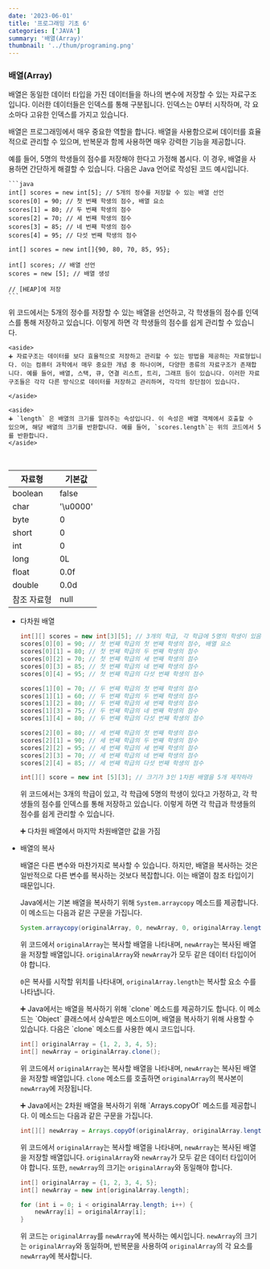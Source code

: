 ```yaml
---
date: '2023-06-01'
title: '프로그래밍 기초 6'
categories: ['JAVA']
summary: '배열(Array)'
thumbnail: '../thum/programing.png'
---
```


### 배열(Array)

  배열은 동일한 데이터 타입을 가진 데이터들을 하나의 변수에 저장할 수 있는 자료구조입니다. 이러한 데이터들은 인덱스를 통해 구분됩니다. 인덱스는 0부터 시작하며, 각 요소마다 고유한 인덱스를 가지고 있습니다.

  배열은 프로그래밍에서 매우 중요한 역할을 합니다. 배열을 사용함으로써 데이터를 효율적으로 관리할 수 있으며, 반복문과 함께 사용하면 매우 강력한 기능을 제공합니다.

  예를 들어, 5명의 학생들의 점수를 저장해야 한다고 가정해 봅시다. 이 경우, 배열을 사용하면 간단하게 해결할 수 있습니다. 다음은 Java 언어로 작성된 코드 예시입니다.

    ```java
    int[] scores = new int[5]; // 5개의 정수를 저장할 수 있는 배열 선언
    scores[0] = 90; // 첫 번째 학생의 점수, 배열 요소
    scores[1] = 80; // 두 번째 학생의 점수
    scores[2] = 70; // 세 번째 학생의 점수
    scores[3] = 85; // 네 번째 학생의 점수
    scores[4] = 95; // 다섯 번째 학생의 점수
    
    int[] scores = new int[]{90, 80, 70, 85, 95};
    
    int[] scores; // 배열 선언
    scores = new [5]; // 배열 생성
    
    // [HEAP]에 저장
    ```

  위 코드에서는 5개의 정수를 저장할 수 있는 배열을 선언하고, 각 학생들의 점수를 인덱스를 통해 저장하고 있습니다. 이렇게 하면 각 학생들의 점수를 쉽게 관리할 수 있습니다.

    <aside>
    ➕ 자료구조는 데이터를 보다 효율적으로 저장하고 관리할 수 있는 방법을 제공하는 자료형입니다. 이는 컴퓨터 과학에서 매우 중요한 개념 중 하나이며, 다양한 종류의 자료구조가 존재합니다. 예를 들어, 배열, 스택, 큐, 연결 리스트, 트리, 그래프 등이 있습니다. 이러한 자료구조들은 각각 다른 방식으로 데이터를 저장하고 관리하며, 각각의 장단점이 있습니다.

    </aside>

    <aside>
    ➕ `length` 은 배열의 크기를 알려주는 속성입니다. 이 속성은 배열 객체에서 호출할 수 있으며, 해당 배열의 크기를 반환합니다. 예를 들어, `scores.length`는 위의 코드에서 5를 반환합니다.
    </aside>
<br>

| 자료형     | 기본값      |
|---------|----------|
| boolean | false    |
| char    | '\u0000' |
| byte    | 0        |
| short   | 0        |
| int     | 0        |
| long    | 0L       |
| float   | 0.0f     |
| double  | 0.0d     |
| 참조 자료형  | null     |

- 다차원 배열

    ```java
    int[][] scores = new int[3][5]; // 3개의 학급, 각 학급에 5명의 학생이 있음
    scores[0][0] = 90; // 첫 번째 학급의 첫 번째 학생의 점수, 배열 요소
    scores[0][1] = 80; // 첫 번째 학급의 두 번째 학생의 점수
    scores[0][2] = 70; // 첫 번째 학급의 세 번째 학생의 점수
    scores[0][3] = 85; // 첫 번째 학급의 네 번째 학생의 점수
    scores[0][4] = 95; // 첫 번째 학급의 다섯 번째 학생의 점수
    
    scores[1][0] = 70; // 두 번째 학급의 첫 번째 학생의 점수
    scores[1][1] = 60; // 두 번째 학급의 두 번째 학생의 점수
    scores[1][2] = 80; // 두 번째 학급의 세 번째 학생의 점수
    scores[1][3] = 75; // 두 번째 학급의 네 번째 학생의 점수
    scores[1][4] = 80; // 두 번째 학급의 다섯 번째 학생의 점수
    
    scores[2][0] = 80; // 세 번째 학급의 첫 번째 학생의 점수
    scores[2][1] = 90; // 세 번째 학급의 두 번째 학생의 점수
    scores[2][2] = 95; // 세 번째 학급의 세 번째 학생의 점수
    scores[2][3] = 70; // 세 번째 학급의 네 번째 학생의 점수
    scores[2][4] = 85; // 세 번째 학급의 다섯 번째 학생의 점수
    
    int[][] score = new int [5][3]; // 크기가 3인 1차원 배열을 5개 제작하라 
    ```

  위 코드에서는 3개의 학급이 있고, 각 학급에 5명의 학생이 있다고 가정하고, 각 학생들의 점수를 인덱스를 통해 저장하고 있습니다. 이렇게 하면 각 학급과 학생들의 점수를 쉽게 관리할 수 있습니다.

    <aside>
    ➕ 다차원 배열에서 마지막 차원배열만 값을 가짐

    </aside>

- 배열의 복사

  배열은 다른 변수와 마찬가지로 복사할 수 있습니다. 하지만, 배열을 복사하는 것은 일반적으로 다른 변수를 복사하는 것보다 복잡합니다. 이는 배열이 참조 타입이기 때문입니다.

  Java에서는 기본 배열을 복사하기 위해 `System.arraycopy` 메소드를 제공합니다. 이 메소드는 다음과 같은 구문을 가집니다.

    ```java
    System.arraycopy(originalArray, 0, newArray, 0, originalArray.length);
    ```

  위 코드에서 `originalArray`는 복사할 배열을 나타내며, `newArray`는 복사된 배열을 저장할 배열입니다. `originalArray`와 `newArray`가 모두 같은 데이터 타입이어야 합니다.

  `0`은 복사를 시작할 위치를 나타내며, `originalArray.length`는 복사할 요소 수를 나타냅니다.

    <aside>
    ➕ Java에서는 배열을 복사하기 위해 `clone` 메소드를 제공하기도 합니다. 이 메소드는 `Object` 클래스에서 상속받은 메소드이며, 배열을 복사하기 위해 사용할 수 있습니다. 다음은 `clone` 메소드를 사용한 예시 코드입니다.

    ```java
    int[] originalArray = {1, 2, 3, 4, 5};
    int[] newArray = originalArray.clone();
    ```

  위 코드에서 `originalArray`는 복사할 배열을 나타내며, `newArray`는 복사된 배열을 저장할 배열입니다. `clone` 메소드를 호출하면 `originalArray`의
  복사본이 `newArray`에 저장됩니다.

    </aside>

    <aside>
    ➕ Java에서는 2차원 배열을 복사하기 위해 `Arrays.copyOf` 메소드를 제공합니다. 이 메소드는 다음과 같은 구문을 가집니다.

    ```java
    int[][] newArray = Arrays.copyOf(originalArray, originalArray.length);
    ```

  위 코드에서 `originalArray`는 복사할 배열을 나타내며, `newArray`는 복사된 배열을 저장할 배열입니다. `originalArray`와 `newArray`가 모두 같은 데이터 타입이어야 합니다.
  또한, `newArray`의 크기는 `originalArray`와 동일해야 합니다.

    </aside>

    ```java
    int[] originalArray = {1, 2, 3, 4, 5};
    int[] newArray = new int[originalArray.length];
    
    for (int i = 0; i < originalArray.length; i++) {
        newArray[i] = originalArray[i];
    }
    ```

  위 코드는 `originalArray`를 `newArray`에 복사하는 예시입니다. `newArray`의 크기는 `originalArray`와 동일하며, 반복문을 사용하여 `originalArray`의 각
  요소를 `newArray`에 복사합니다.